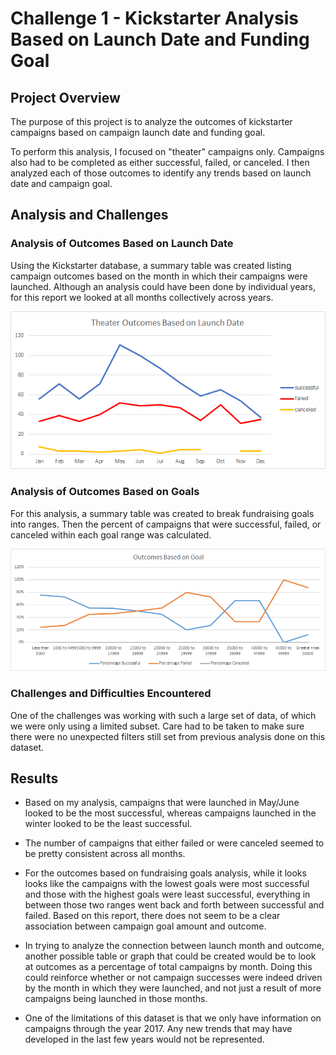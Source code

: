 # Challenge 1 - Kickstarter Analysis Based on Launch Date and Funding Goal

## Project Overview

The purpose of this project is to analyze the outcomes of kickstarter campaigns based on campaign launch date and funding goal.

To perform this analysis, I focused on "theater" campaigns only.  Campaigns also had to be completed as either successful, failed, or canceled.  I then analyzed each of those outcomes to identify any trends based on launch date and campaign goal.

## Analysis and Challenges

### Analysis of Outcomes Based on Launch Date

Using the Kickstarter database, a summary table was created listing campaign outcomes based on the month in which their campaigns were launched.  Although an analysis could have been done by individual years, for this report we looked at all months collectively across years.

![Theater_Outcomes_vs_Launch](./resources/Theater_Outcomes_vs_Launch.png)



### Analysis of Outcomes Based on Goals

For this analysis, a summary table was created to break fundraising goals into ranges.  Then the percent of campaigns that were successful, failed, or canceled within each goal range was calculated.

![Outcomes_vs_Goals](./resources/Outcomes_vs_Goals.png)

### Challenges and Difficulties Encountered

One of the challenges was working with such a large set of data, of which we were only using a limited subset.  Care had to be taken to make sure there were no unexpected filters still set from previous analysis done on this dataset.












## Results

- Based on my analysis, campaigns that were launched in May/June looked to be the most successful, whereas campaigns launched in the winter looked to be the least successful.

- The number of campaigns that either failed or were canceled seemed to be pretty consistent across all months.

- For the outcomes based on fundraising goals analysis, while it looks looks like the campaigns with the lowest goals were most successful and those with the highest goals were least successful, everything in between those two ranges went back and forth between successful and failed.  Based on this report, there does not seem to be a clear association between campaign goal amount and outcome.

- In trying to analyze the connection between launch month and outcome, another possible table or graph that could be created would be to look at outcomes as a percentage of total campaigns by month.  Doing this could reinforce whether or not campaign successes were indeed driven by the month in which they were launched, and not just a result of more campaigns being launched in those months.

- One of the limitations of this dataset is that we only have information on campaigns through the year 2017.  Any new trends that may have developed in the last few years would not be represented.



